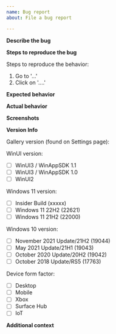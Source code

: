```yaml
---
name: Bug report
about: File a bug report

---
```


**Describe the bug**
<!-- Please enter a short, clear description of the bug -->

**Steps to reproduce the bug**
<!-- Please provide any required setup and steps to reproduce the behavior -->
Steps to reproduce the behavior:
1. Go to '...'
2. Click on '....'

**Expected behavior**
<!-- Please provide a description of what you expected to happen -->

**Actual behavior**
<!-- Please provide a description of what actually happened -->

**Screenshots**
<!-- If applicable, add screenshots here to help explain your problem -->

**Version Info**
<!-- Please enter the Gallery version, OS version(s), and form factor(s) -->

Gallery version (found on Settings page): 
<!-- [e.g. 1.2.3.0] -->

WinUI version:
- [ ] WinUI3 / WinAppSDK 1.1
- [ ] WinUI3 / WinAppSDK 1.0
- [ ] WinUI2

Windows 11 version:
- [ ] Insider Build (xxxxx)
- [ ] Windows 11 22H2 (22621)
- [ ] Windows 11 21H2 (22000)

Windows 10 version:
- [ ] November 2021 Update/21H2 (19044)
- [ ] May 2021 Update/21H1 (19043)
- [ ] October 2020 Update/20H2 (19042)
- [ ] October 2018 Update/RS5 (17763)

Device form factor:
- [ ] Desktop
- [ ] Mobile
- [ ] Xbox
- [ ] Surface Hub
- [ ] IoT

**Additional context**
<!-- Enter any other applicable info here -->
